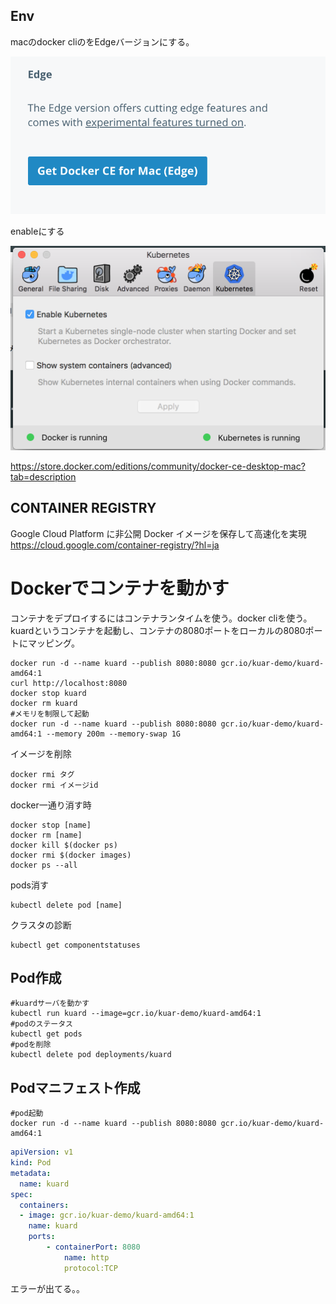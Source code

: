 
## Env

macのdocker cliのをEdgeバージョンにする。

![screenshot](docs/images/docker001.png)

enableにする

![screenshot](docs/images/docker002.png)

https://store.docker.com/editions/community/docker-ce-desktop-mac?tab=description


## CONTAINER REGISTRY

Google Cloud Platform に非公開 Docker イメージを保存して高速化を実現    
https://cloud.google.com/container-registry/?hl=ja    


# Dockerでコンテナを動かす

コンテナをデプロイするにはコンテナランタイムを使う。docker cliを使う。kuardというコンテナを起動し、コンテナの8080ポートをローカルの8080ポートにマッピング。

```
docker run -d --name kuard --publish 8080:8080 gcr.io/kuar-demo/kuard-amd64:1
curl http://localhost:8080
docker stop kuard
docker rm kuard
#メモリを制限して起動
docker run -d --name kuard --publish 8080:8080 gcr.io/kuar-demo/kuard-amd64:1 --memory 200m --memory-swap 1G
```

イメージを削除

```
docker rmi タグ
docker rmi イメージid
```

docker一通り消す時

```
docker stop [name]
docker rm [name]
docker kill $(docker ps)
docker rmi $(docker images)
docker ps --all
```

pods消す

```
kubectl delete pod [name]
```

クラスタの診断

```
kubectl get componentstatuses
```

## Pod作成


```
#kuardサーバを動かす
kubectl run kuard --image=gcr.io/kuar-demo/kuard-amd64:1
#podのステータス
kubectl get pods
#podを削除
kubectl delete pod deployments/kuard
```

## Podマニフェスト作成

```
#pod起動
docker run -d --name kuard --publish 8080:8080 gcr.io/kuar-demo/kuard-amd64:1

```


```yaml:kuard-pod.yaml
apiVersion: v1
kind: Pod
metadata:
  name: kuard
spec:
  containers:
  - image: gcr.io/kuar-demo/kuard-amd64:1
    name: kuard
    ports:
        - containerPort: 8080
            name: http
            protocol:TCP
```

エラーが出てる。。

